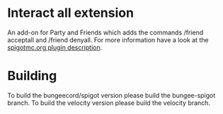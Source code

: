 # Interact all extension
An add-on for Party and Friends which adds the commands /friend acceptall and /friend denyall. For more information have a look at the [spigotmc.org plugin description](https://www.spigotmc.org/resources/29495/). 
# Building
To build the bungeecord/spigot version please build the bungee-spigot branch. To build the velocity version please build the velocity branch.
